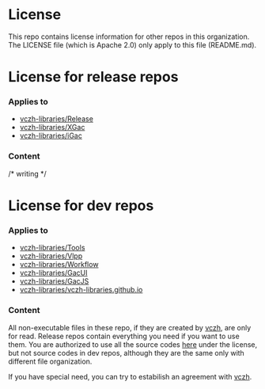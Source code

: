 # License

This repo contains license information for other repos in this organization. The LICENSE file (which is Apache 2.0) only apply to this file (README.md).

# License for release repos

### Applies to
- [vczh-libraries/Release](https://github.com/vczh-libraries/Release)
- [vczh-libraries/XGac](https://github.com/vczh-libraries/XGac)
- [vczh-libraries/iGac](https://github.com/vczh-libraries/iGac)

### Content

/* writing */

# License for dev repos

### Applies to
- [vczh-libraries/Tools](https://github.com/vczh-libraries/Tools)
- [vczh-libraries/Vlpp](https://github.com/vczh-libraries/Vlpp)
- [vczh-libraries/Workflow](https://github.com/vczh-libraries/Workflow)
- [vczh-libraries/GacUI](https://github.com/vczh-libraries/GacUI)
- [vczh-libraries/GacJS](https://github.com/vczh-libraries/GacJS)
- [vczh-libraries/vczh-libraries.github.io](https://github.com/vczh-libraries/vczh-libraries.github.io)

### Content

All non-executable files in these repo, if they are created by [vczh](https://github.com/vczh), are only for read. Release repos contain everything you need if you want to use them. You are authorized to use all the source codes [here](https://github.com/vczh-libraries/Release/tree/master/Import) under the license, but not source codes in dev repos, although they are the same only with different file organization.

If you have special need, you can try to estabilish an agreement with [vczh](https://github.com/vczh).

